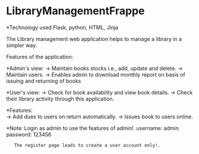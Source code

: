 # LibraryManagementFrappe

*Technology used Flask, python, HTML, Jinja

The Library management web application helps to manage a library in a simpler way.

Features of the application:

*Admin's view:
    -> Maintain books stocks i.e., add, update and delete.
    -> Maintain users.
    -> Enables admin to download monthly report on basis of issuing and returning of books
    
*User's view:
    -> Check for book availability and view book details.
    -> Check their library activity through this application.
    
*Features:    
    -> Add dues to users on return automatically.
    -> Issues book to users online.

*Note: Login as admin to use the features of admin!. 
          username: admin
          password: 123456

 
       The register page leads to create a user account only!. 
